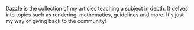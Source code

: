 Dazzle is the collection of my articles teaching a subject in depth. It delves
	into topics such as rendering, mathematics, guidelines and more. It's just my way of giving back to
	the community!
